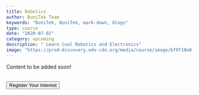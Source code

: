 ```yaml
---
title: Robotics
author: BuniTek Team
keywords: "BuniTek, BuniTek, mark-down, blogs"
type: course
date: "2020-07-02"
category: upcoming
description: " Learn Cool Robotics and Electronics"
image: "https://prod-discovery.edx-cdn.org/media/course/image/bf9f18e0-2bab-4600-ae3e-64d0743d9482-321df2b18306.small.png"
---
```


Content to be added soon!


<br><a href="https://forms.gle/YshP2RryEUeqiXqH9" target="_blank"><button class="markdown__button is-primary has-bg-primary">Register Your Interest <div class="markdown__button__overlay"></div></button> </a>

